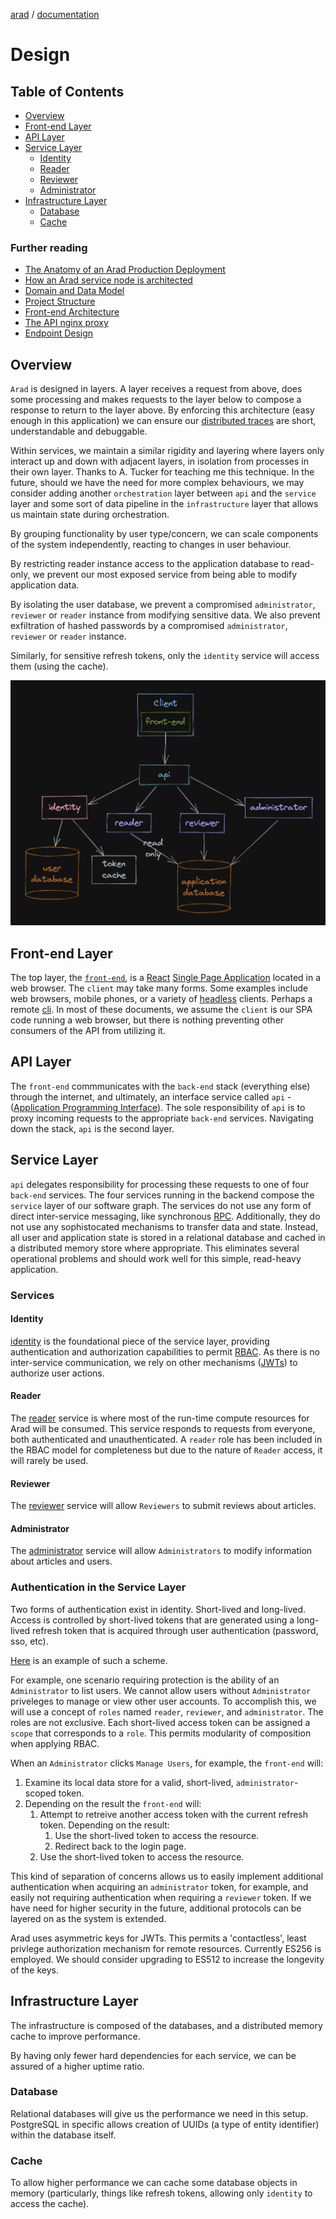 [arad](../../../../) / [documentation](../README.md)

# Design

## Table of Contents

- [Overview](#overview)
- [Front-end Layer](#front-end-layer)
- [API Layer](#api-layer)
- [Service Layer](#service-layer)
    - [Identity](#identity)
    - [Reader](#reader)
    - [Reviewer](#reviewer)
    - [Administrator](#administrator)
- [Infrastructure Layer](#infrastructure-layer)
    - [Database](#database)
    - [Cache](#cache)

### Further reading

- [The Anatomy of an Arad Production Deployment](./deployment.md)
- [How an Arad service node is architected](./service.md)
- [Domain and Data Model](./domain-data.md)
- [Project Structure](./project.md)
- [Front-end Architecture](./front-end.md)
- [The API nginx proxy](./api.md)
- [Endpoint Design](./endpoint.md)

## Overview

`Arad` is designed in layers. A layer receives a request from above, does some processing and makes requests to the
layer below to compose a response to return to the layer above. By enforcing this architecture (easy enough in this
application) we can ensure our [distributed traces](https://en.wikipedia.org/wiki/Tracing_(software))
are short, understandable and debuggable.

Within services, we maintain a similar rigidity and layering where layers only interact up and down with adjacent
layers, in isolation from processes in their own layer. Thanks to A. Tucker for teaching me this technique. In the
future, should we have the need for more complex behaviours, we may consider adding another `orchestration` layer 
between `api` and the `service` layer and some sort of data pipeline in the `infrastructure` layer that allows us
maintain state during orchestration.

By grouping functionality by user type/concern, we can scale components of the system independently, reacting to
changes in user behaviour.

By restricting reader instance access to the application database to read-only, we prevent our most exposed service
from being able to modify application data.

By isolating the user database, we prevent a compromised `administrator`, `reviewer` or `reader` instance from modifying
sensitive data. We also prevent exfiltration of hashed passwords by a compromised `administrator`, `reviewer` or
`reader` instance.

Similarly, for sensitive refresh tokens, only the `identity` service will access them (using the cache).

![Arad](./assets/arad-simple.png)

## Front-end Layer
The top layer, the [`front-end`](https://en.wikipedia.org/wiki/Frontend_and_backend), is a [React](https://reactjs.org/)
[Single Page Application](https://en.wikipedia.org/wiki/Single-page_application) located in a web browser. The
`client` may take many forms. Some examples include web browsers, mobile phones, or a variety of
[headless](https://en.wikipedia.org/wiki/Headless_computer) clients. Perhaps a remote [cli](https://en.wikipedia.org/wiki/Command-line_interface).
In most of these documents, we assume the `client` is our SPA code running a web browser, but there is nothing
preventing other consumers of the API from utilizing it.

## API Layer
The `front-end` commmunicates with the `back-end` stack (everything else) through the internet, and ultimately, an
interface service called `api` - ([Application Programming Interface](https://en.wikipedia.org/wiki/API)). The sole
responsibility of `api` is to proxy incoming requests to the appropriate `back-end` services. Navigating down the stack,
`api` is the second layer.

## Service Layer
`api` delegates responsibility for processing these requests to one of four `back-end` services. The four services
running in the backend compose the `service` layer of our software graph. The services do not use any form of
direct inter-service messaging, like synchronous [RPC](https://en.wikipedia.org/wiki/Remote_procedure_call).
Additionally, they do not use any sophistocated mechanisms to transfer data and state. Instead, all user and
application state is stored in a relational database and cached in a distributed memory store where appropriate. This
eliminates several operational problems and should work well for this simple, read-heavy application.

### Services

#### Identity
[identity](./services/identity.md) is the foundational piece of the service layer, providing authentication and
authorization capabilities to permit [RBAC](https://en.wikipedia.org/wiki/Role-based_access_control). As there is no
inter-service communication, we rely on other mechanisms ([JWTs](#authentication-in-the-service-layer)) to authorize
user actions.

#### Reader

The [reader](./services/reader.md) service is where most of the run-time compute resources for Arad will be consumed.
This service responds to requests from everyone, both authenticated and unauthenticated. A `reader` role has been
included in the RBAC model for completeness but due to the nature of `Reader` access, it will rarely be used.

#### Reviewer

The [reviewer](./services/reviewer.md) service will allow `Reviewers` to submit reviews about articles.

#### Administrator

The [administrator](./services/administrator.md) service will allow `Administrators` to modify information about
articles and users.

### Authentication in the Service Layer
Two forms of authentication exist in identity. Short-lived and long-lived. Access is controlled by short-lived tokens
that are generated using a long-lived refresh token that is acquired through user authentication (password, sso, etc).

[Here](https://www.oauth.com/oauth2-servers/making-authenticated-requests/refreshing-an-access-token/) is an example of
such a scheme.

For example, one scenario requiring protection is the ability of an `Administrator` to list users. We cannot allow
users without `Administrator` priveleges to manage or view other user accounts. To accomplish this, we will use a
concept of `roles` named `reader`, `reviewer`, and `administrator`. The roles are not exclusive. Each short-lived access
token can be assigned a `scope` that corresponds to a `role`. This permits modularity of composition when applying RBAC.

When an `Administrator` clicks `Manage Users`, for example, the `front-end` will:
1. Examine its local data store for a valid, short-lived, `administrator`-scoped token.
1. Depending on the result the `front-end` will:
    1. Attempt to retreive another access token with the current refresh token. Depending on the result:
        1. Use the short-lived token to access the resource.
        1. Redirect back to the login page.
    1. Use the short-lived token to access the resource.

This kind of separation of concerns allows us to easily implement additional authentication when acquiring an
`administrator` token, for example, and easily not requiring authentication when requiring a `reviewer` token. If we
have need for higher security in the future, additional protocols can be layered on as the system is extended.

Arad uses asymmetric keys for JWTs. This permits a 'contactless', least privlege authorization mechanism for remote
resources. Currently ES256 is employed. We should consider upgrading to ES512 to increase the longevity of the keys.

## Infrastructure Layer

The infrastructure is composed of the databases, and a distributed memory cache to improve performance.

By having only fewer hard dependencies for each service, we can be assured of a higher uptime ratio.

### Database

Relational databases will give us the performance we need in this setup. PostgreSQL in specific allows creation of
UUIDs (a type of entity identifier) within the database itself.

### Cache

To allow higher performance we can cache some database objects in memory (particularly, things like refresh tokens,
allowing only `identity` to access the cache).
